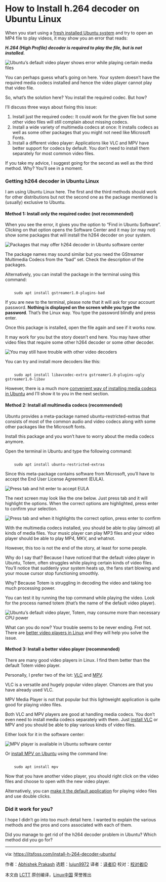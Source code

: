 [#]: subject: "How to Install h.264 decoder on Ubuntu Linux"
[#]: via: "https://itsfoss.com/install-h-264-decoder-ubuntu/"
[#]: author: "Abhishek Prakash https://itsfoss.com/author/abhishek/"
[#]: collector: "lujun9972"
[#]: translator: "hwlife"
[#]: reviewer: " "
[#]: publisher: " "
[#]: url: " "

How to Install h.264 decoder on Ubuntu Linux
======

When you start using a [fresh installed Ubuntu system][1] and try to open an MP4 file to play videos, it may show you an error that reads:

_**H.264 (High Profile) decoder is required to play the file, but is not installed.**_

![Ubuntu’s default video player shows error while playing certain media files][2]

You can perhaps guess what’s going on here. Your system doesn’t have the required media codecs installed and hence the video player cannot play that video file.

So, what’s the solution here? You install the required codec. But how?

I’ll discuss three ways about fixing this issue:

  1. Install just the required codec: It could work for the given file but some other video files will still complain about missing codecs.
  2. Install a wide variety of multimedia codecs at once: It installs codecs as well as some other packages that you might not need like Microsoft Fonts.
  3. Install a different video player: Applications like VLC and MPV have better support for codecs by default. You don’t need to install them separately for most common video files.



If you take my advice, I suggest going for the second as well as the third method. Why? You’ll see in a moment.

### Getting h264 decoder in Ubuntu Linux

I am using Ubuntu Linux here. The first and the third methods should work for other distributions but not the second one as the package mentioned is (usually) exclusive to Ubuntu.

#### Method 1: Install only the required codec (not recommended)

When you see the error, it gives you the option to “Find in Ubuntu Software”. Clicking on that option opens the Software Center and it may (or may not) show some packages that will install the h264 decoder on your system.

![Packages that may offer h264 decoder in Ubuntu software center][3]

The package names may sound similar but you need the GStreamer Multimedia Codecs from the “bad” set. Check the description of the packages.

Alternatively, you can install the package in the terminal using this command:

```

    sudo apt install gstreamer1.0-plugins-bad

```

If you are new to the terminal, please note that it will ask for your account password. **Nothing is displayed on the screen while you type the password**. That’s the Linux way. You type the password blindly and press enter.

Once this package is installed, open the file again and see if it works now.

It may work for you but the story doesn’t end here. You may have other video files that require some other h264 decoder or some other decoder.

![You may still have trouble with other video decoders][4]

You can try and install more decoders like this:

```

    sudo apt install libavcodec-extra gstreamer1.0-plugins-ugly gstreamer1.0-libav

```

However, there is a much more [convenient way of installing media codecs in Ubuntu][5] and I’ll show it to you in the next section.

#### Method 2: Install all multimedia codecs (recommended)

Ubuntu provides a meta-package named ubuntu-restricted-extras that consists of most of the common audio and video codecs along with some other packages like the Microsoft fonts.

Install this package and you won’t have to worry about the media codecs anymore.

Open the terminal in Ubuntu and type the following command:

```

    sudo apt install ubuntu-restricted-extras

```

Since this meta-package contains software from Microsoft, you’ll have to accept the End User License Agreement (EULA).

![Press tab and hit enter to accept EULA][6]

The next screen may look like the one below. Just press tab and it will highlight the options. When the correct options are highlighted, press enter to confirm your selection.

![Press tab and when it highlights the correct option, press enter to confirm][7]

With the multimedia codecs installed, you should be able to play (almost) all kinds of media files. Your music player can play MP3 files and your video player should be able to play MP4, MKV, and whatnot.

However, this too is not the end of the story, at least for some people.

Why do I say that? Because I have noticed that the default video player in Ubuntu, Totem, often struggles while playing certain kinds of video files. You’ll notice that suddenly your system heats up, the fans start blowing and your mouse cursor stop functioning smoothly.

Why? Because Totem is struggling in decoding the video and taking too much processing power.

You can test it by running the top command while playing the video. Look for the process named totem (that’s the name of the default video player).

![Ubuntu’s default video player, Totem, may consume more than necessary CPU power][8]

What can you do now? Your trouble seems to be never ending. Fret not. There are [better video players in Linux][9] and they will help you solve the issue.

#### Method 3: Install a better video player (recommended)

There are many good video players in Linux. I find them better than the default Totem video player.

Personally, I prefer two of the lot: [VLC][10] and [MPV][11].

VLC is a versatile and hugely popular video player. Chances are that you have already used VLC.

MPV Media Player is not that popular but this lightweight application is quite good for playing video files.

Both VLC and MPV players are good at handling media codecs. You don’t even need to install media codecs separately with them. Just [install VLC][12] or MPV and you should be able to play various kinds of video files.

Either look for it in the software center:

![MPV player is available in Ubuntu software center][13]

Or [install MPV on Ubuntu][14] using the command line:

```

    sudo apt install mpv

```

Now that you have another video player, you should right click on the video files and choose to open with the new video player.

Alternatively, you can [make it the default application][15] for playing video files and use double clicks.

### Did it work for you?

I hope I didn’t go into too much detail here. I wanted to explain the various methods and the pros and cons associated with each of them.

Did you manage to get rid of the h264 decoder problem in Ubuntu? Which method did you go for?

--------------------------------------------------------------------------------

via: https://itsfoss.com/install-h-264-decoder-ubuntu/

作者：[Abhishek Prakash][a]
选题：[lujun9972][b]
译者：[译者ID](https://github.com/译者ID)
校对：[校对者ID](https://github.com/校对者ID)

本文由 [LCTT](https://github.com/LCTT/TranslateProject) 原创编译，[Linux中国](https://linux.cn/) 荣誉推出

[a]: https://itsfoss.com/author/abhishek/
[b]: https://github.com/lujun9972
[1]: https://itsfoss.com/install-ubuntu/
[2]: https://itsfoss.com/wp-content/uploads/2022/04/h264-decoder-error-ubuntu-800x241.png
[3]: https://itsfoss.com/wp-content/uploads/2022/04/h264-decoder-ubuntu-software-center-800x532.png
[4]: https://itsfoss.com/wp-content/uploads/2022/04/ac3-decoder-missing-ubuntu-800x251.png
[5]: https://itsfoss.com/install-media-codecs-ubuntu/
[6]: https://itsfoss.com/wp-content/uploads/2020/02/installing_ubuntu_restricted_extras.jpg
[7]: https://itsfoss.com/wp-content/uploads/2020/02/installing_ubuntu_restricted_extras_1.jpg
[8]: https://itsfoss.com/wp-content/uploads/2022/04/totem-consuming-more-cpu-ubuntu-800x454.webp
[9]: https://itsfoss.com/video-players-linux/
[10]: https://www.videolan.org/vlc/
[11]: https://mpv.io/
[12]: https://itsfoss.com/install-latest-vlc/
[13]: https://itsfoss.com/wp-content/uploads/2022/04/mpv-player-ubuntu-software-center-800x346.png
[14]: https://itsfoss.com/mpv-video-player/
[15]: https://itsfoss.com/change-default-applications-ubuntu/
